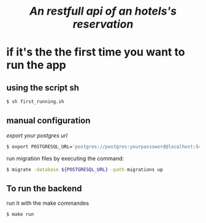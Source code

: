 <h1 align="center"> <i>An restfull api of an hotels's reservation </i></h1>

# if it's the the first time you want to run the app

## using the script sh

```bash
$ sh first_running.sh
```

## manual configuration

<i> export your postgres url </i>

```bash
$ export POSTGRESQL_URL='postgres://postgres:yourpasssword@localhost:5432/the_name_of_the_db?sslmode=disable'
```

<p>  run migration files by executing the command: </p>

```bash
$ migrate -database ${POSTGRESQL_URL} -path migrations up
```

## To run the backend

<p> run it with the make commandes </p>

```bash
$ make run
```

